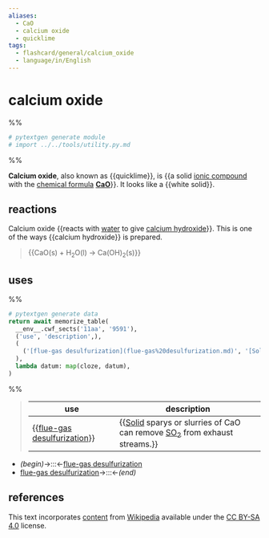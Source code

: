 ```yaml
---
aliases:
  - CaO
  - calcium oxide
  - quicklime
tags:
  - flashcard/general/calcium_oxide
  - language/in/English
---
```


# calcium oxide

%%

```Python
# pytextgen generate module
# import ../../tools/utility.py.md
```

%%

__Calcium oxide__, also known as {{quicklime}}, is {{a solid [ionic compound](ionic%20compound.md) with the [chemical formula](chemical%20formula.md) __[Ca](calcium.md)[O](oxygen.md)__}}. It looks like a {{white solid}}. <!--SR:!2026-03-30,809,230!2025-02-26,832,330!2024-11-26,596,258-->

## reactions

Calcium oxide {{reacts with [water](water.md) to give [calcium hydroxide](calcium%20hydroxide.md)}}. This is one of the ways {{calcium hydroxide}} is prepared.
> {{CaO(s) + H<sub>2</sub>O(l) → Ca(OH)<sub>2</sub>(s)}} <!--SR:!2025-06-30,816,277!2025-07-01,817,277!2027-09-16,1422,299-->

## uses

%%

```Python
# pytextgen generate data
return await memorize_table(
  __env__.cwf_sects('11aa', '9591'),
  ('use', 'description',),
  (
    ('[flue-gas desulfurization](flue-gas%20desulfurization.md)', '[Solid](solid.md) sparys or slurries of CaO can remove [SO<sub>2</sub>](sulfur%20dioxide.md) from exhaust streams.',),
  ),
  lambda datum: map(cloze, datum),
)
```

%%

<!--pytextgen generate section="11aa"--><!-- The following content is generated at 2023-04-05T22:23:33.112015+08:00. Any edits will be overridden! -->

> | use | description |
> |-|-|
> | {{[flue-gas desulfurization](flue-gas%20desulfurization.md)}} | {{[Solid](solid.md) sparys or slurries of CaO can remove [SO<sub>2</sub>](sulfur%20dioxide.md) from exhaust streams.}} | <!--SR:!2024-04-06,263,321!2025-05-24,482,261-->

<!--/pytextgen-->

<!--pytextgen generate section="9591"--><!-- The following content is generated at 2024-01-04T20:17:51.467474+08:00. Any edits will be overridden! -->

- _(begin)_→:::←[flue-gas desulfurization](flue-gas%20desulfurization.md) <!--SR:!2025-01-13,446,301!2024-07-10,358,341-->
- [flue-gas desulfurization](flue-gas%20desulfurization.md)→:::←_(end)_ <!--SR:!2024-07-09,357,341!2024-08-28,176,281-->

<!--/pytextgen-->

## references

This text incorporates [content](https://en.wikipedia.org/wiki/calcium_oxide) from [Wikipedia](Wikipedia.md) available under the [CC BY-SA 4.0](https://creativecommons.org/licenses/by-sa/4.0/) license.
